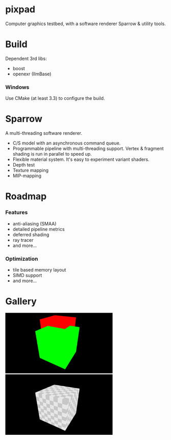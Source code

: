 pixpad
======
Computer graphics testbed, with a software renderer Sparrow & utility tools.

Build
=====
Dependent 3rd libs:
* boost
* openexr (IlmBase)

### Windows
Use CMake (at least 3.3) to configure the build.

Sparrow
====
A multi-threading software renderer.
- C/S model with an asynchronous command queue.
- Programmable pipeline with multi-threading support. Vertex & fragment shading is run in parallel to speed up.
- Flexible material system. It's easy to experiment variant shaders. 
- Depth test
- Texture mapping
- MIP-mapping
	
Roadmap
====
### Features
- anti-aliasing (SMAA)
- detailed pipeline metrics
- deferred shading
- ray tracer
- and more...
### Optimization
- tile based memory layout
- SIMD support
- and more...

Gallery
====
<img alt="depth test" src="gallery/depth_test.png" width=336 height=189>
<img alt="textured box" src="gallery/textured_box.png" width=336 height=189>
